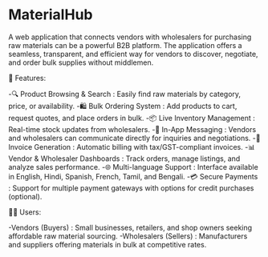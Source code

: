 # MaterialHub
 A web application that connects vendors with wholesalers for purchasing raw materials can be a powerful B2B platform.
 The application offers a seamless, transparent, and efficient way for vendors to discover, negotiate, and order bulk supplies without middlemen.

🚀 Features:

  -🔍 Product Browsing & Search : Easily find raw materials by category, price, or availability.
  -🛍️ Bulk Ordering System : Add products to cart, request quotes, and place orders in bulk.
  -📦 Live Inventory Management : Real-time stock updates from wholesalers.
  -💬 In-App Messaging : Vendors and wholesalers can communicate directly for inquiries and negotiations.
  -🧾 Invoice Generation : Automatic billing with tax/GST-compliant invoices.
  -📊 Vendor & Wholesaler Dashboards : Track orders, manage listings, and analyze sales performance.
  -🌐 Multi-language Support : Interface available in English, Hindi, Spanish, French, Tamil, and Bengali.
  -💳 Secure Payments : Support for multiple payment gateways with options for credit purchases (optional).

🧑‍💼 Users:

 -Vendors (Buyers) : Small businesses, retailers, and shop owners seeking affordable raw material sourcing. 
 -Wholesalers (Sellers) : Manufacturers and suppliers offering materials in bulk at competitive rates.
